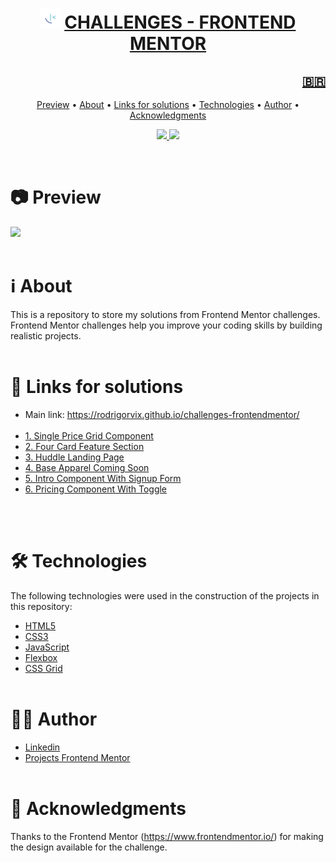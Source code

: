 <h1 align="center">
    <img src="./images-readme/favicon-32x32.png" alt="My cool logo"/>
    <a href="https://rodrigorvix.github.io/challenges-frontendmentor/">CHALLENGES - FRONTEND MENTOR</a>
</h1>
<h2 style='text-align:right'><a href=https://github.com/rodrigorvix/challenges-frontendmentor/blob/main/README-PT-BR.md><span align="rigth">🇧🇷</span></a></h2>

<p align="center">
 <a href="#📷-preview">Preview</a> •
 <a href="#ℹ️-about">About</a> • 
 <a href="#🔗-links-for-solutions">Links for solutions</a> • 
 <a href="#🛠-technologies">Technologies</a> •  
 <a href="#👨‍💻-author">Author</a> • 
 <a href="#👏-acknowledgments">Acknowledgments</a> 
</p>

<p align="center">
  <a href="https://www.linkedin.com/in/rodrigovitoriense/">
<img src="https://img.shields.io/static/v1?label=DEVELOPER&message=RODRIGOVITORIENSE&color=7159c1&style=for-the-badge&logo="/>
</a>
<img src="https://img.shields.io/static/v1?label=LICENSE&message=MIT&color=7159c1&style=for-the-badge&logo="/>
</p><br>

# 📷 Preview

<img src="./images-readme/challenges-preview.gif">
<br><br>

# ℹ️ About

This is a repository to store my solutions from Frontend Mentor challenges. Frontend Mentor challenges help you improve your coding skills by building realistic projects.
<br><br>

# 🔗 Links for solutions

- Main link: https://rodrigorvix.github.io/challenges-frontendmentor/
  <br><br>
- [1. Single Price Grid Component](https://rodrigorvix.github.io/challenges-frontendmentor/single-price-grid-component/)
- [2. Four Card Feature Section](https://rodrigorvix.github.io/challenges-frontendmentor/four-card-feature-section/)
- [3. Huddle Landing Page](https://rodrigorvix.github.io/challenges-frontendmentor/huddle-landing-page/)
- [4. Base Apparel Coming Soon](https://rodrigorvix.github.io/challenges-frontendmentor/base-apparel-coming-soon/)
- [5. Intro Component With Signup Form](https://rodrigorvix.github.io/challenges-frontendmentor/intro-component-with-signup-form/)
- [6. Pricing Component With Toggle](https://rodrigorvix.github.io/challenges-frontendmentor/pricing-component-with-toggle/)

<br><br>

# 🛠 Technologies

The following technologies were used in the construction of the projects in this repository:

- [HTML5](https://developer.mozilla.org/en-US/docs/Glossary/HTML5)
- [CSS3](https://developer.mozilla.org/pt-BR/docs/Web/CSS)
- [JavaScript](https://developer.mozilla.org/pt-BR/docs/Web/JavaScript)
- [Flexbox](https://developer.mozilla.org/pt-BR/docs/Web/CSS/CSS_Flexible_Box_Layout/Basic_Concepts_of_Flexbox)
- [CSS Grid](https://developer.mozilla.org/pt-BR/docs/Web/CSS/CSS_Grid_Layout)
  <br><br>

# 👨‍💻 Author

- [Linkedin](https://www.linkedin.com/in/rodrigovitoriense/)
- [Projects Frontend Mentor](https://www.frontendmentor.io/profile/rodrigorvix)
  <br><br>

# 👏 Acknowledgments

Thanks to the Frontend Mentor (https://www.frontendmentor.io/) for making the design available for the challenge.
